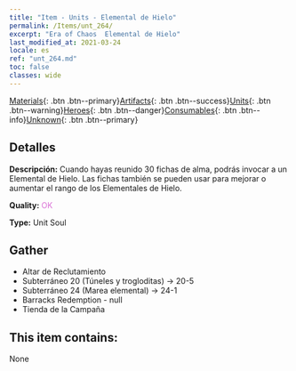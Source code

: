 ```yaml
---
title: "Item - Units - Elemental de Hielo"
permalink: /Items/unt_264/
excerpt: "Era of Chaos  Elemental de Hielo"
last_modified_at: 2021-03-24
locale: es
ref: "unt_264.md"
toc: false
classes: wide
---
```

 [Materials](/es/Items/){: .btn .btn--primary}[Artifacts](/es/Items/Artifacts/){: .btn .btn--success}[Units](/es/Items/Units/){: .btn .btn--warning}[Heroes](/es/Items/Heroes/){: .btn .btn--danger}[Consumables](/es/Items/Consumables/){: .btn .btn--info}[Unknown](/es/Items/Unknown/){: .btn .btn--primary}

## Detalles
 **Descripción:** Cuando hayas reunido 30 fichas de alma, podrás invocar a un Elemental de Hielo. Las fichas también se pueden usar para mejorar o aumentar el rango de los Elementales de Hielo.

 **Quality:** <span style="color: #DA70D6">OK</span>

 **Type:** Unit Soul

## Gather

*    Altar de Reclutamiento 
*    Subterráneo 20 (Túneles y trogloditas) -> 20-5 
*    Subterráneo 24 (Marea elemental) -> 24-1 
*    Barracks Redemption - null 
*    Tienda de la Campaña 

## This item contains:

  None

